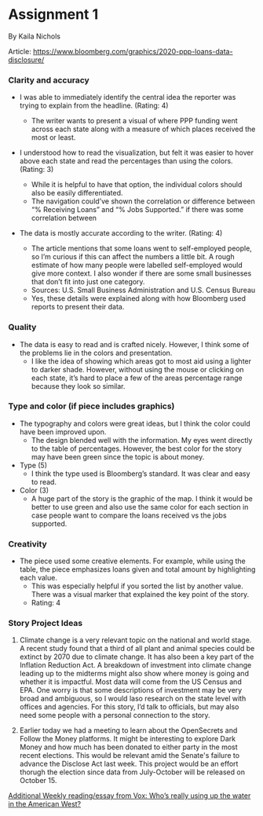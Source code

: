 # Assignment 1
By Kaila Nichols

Article: https://www.bloomberg.com/graphics/2020-ppp-loans-data-disclosure/

### Clarity and accuracy
* I was able to immediately identify the central idea the reporter was trying to explain from the headline. (Rating: 4)  
  * The writer wants to present a visual of where PPP funding went across each state along with a measure of which places received the most or least. 

* I understood how to read the visualization, but felt it was easier to hover above each state and read the percentages than using the colors. (Rating: 3)
  * While it is helpful to have that option, the individual colors should also be easily differentiated. 
  * The navigation could’ve shown the correlation or difference between “% Receiving Loans” and “% Jobs Supported.” if there was some correlation between 

* The data is mostly accurate according to the writer. (Rating: 4)
  * The article mentions that some loans went to self-employed people, so I’m curious if this can affect the numbers a little bit. A rough estimate of how many people were labelled self-employed would give more context. I also wonder if there are some small businesses that don’t fit into just one category. 
  * Sources: U.S. Small Business Administration and U.S. Census Bureau
  * Yes, these details were explained along with how Bloomberg used reports to present their data.
  
### Quality
* The data is easy to read and is crafted nicely. However, I think some of the problems lie in the colors and presentation.
  * I like the idea of showing which areas got to most aid using a lighter to darker shade. However, without using the mouse or clicking on each state, it’s hard to place a few of the areas percentage range because they look so similar. 

### Type and color (if piece includes graphics)
* The typography and colors were great ideas, but I think the color could have been improved upon. 
  * The design blended well with the information. My eyes went directly to the table of percentages. However, the best color for the story may have been green since the topic is about money.  
* Type (5)
  * I think the type used is Bloomberg’s standard. It was clear and easy to read. 
* Color (3)
  * A huge part of the story is the graphic of the map. I think it would be better to use green and also use the same color for each section in case people want to compare the loans received vs the jobs supported. 


### Creativity
* The piece used some creative elements. For example, while using the table, the piece emphasizes loans given and total amount by highlighting each value. 
  * This was especially helpful if you sorted the list by another value. There was a visual marker that explained the key point of the story. 
  * Rating: 4


### Story Project Ideas

1. Climate change is a very relevant topic on the national and world stage. A recent study found that a third of all plant and animal species could be extinct by 2070 due to climate change. It has also been a key part of the Inflation Reduction Act. A breakdown of investment into climate change leading up to the midterms might also show where money is going and whether it is impactful. Most data will come from the US Census and EPA. One worry is that some descriptions of investment may be very broad and ambiguous, so I would laso research on the state level with offices and agencies. For this story, I’d talk to officials, but may also need some people with a personal connection to the story.

2. Earlier today we had a meeting to learn about the OpenSecrets and Follow the Money platforms. It might be interesting to explore Dark Money and how much has been donated to either party in the most recent elections. This would be relevant amid the Senate's failure to advance the Disclose Act last week. This project would be an effort thorugh the election since data from July-October will be released on October 15. 

[Additional Weekly reading/essay from Vox: Who’s really using up the water in the American West?](https://www.youtube.com/watch?v=f0gN1x6sVTc&t=223s)
